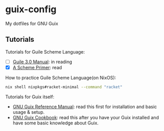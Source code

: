 # guix-config

My dotfiles for GNU Guix


## Tutorials

Tutorials for Guile Scheme Language:

- [ ] [Guile 3.0 Manual](https://www.gnu.org/software/guile/manual/): in reading
- [x] [A Scheme Primer](https://spritely.institute/static/papers/scheme-primer.html): read

How to practice Guile Scheme Language(on NixOS):

```bash
nix shell nixpkgs#racket-minimal --command "racket"
```

Tutorials for Guix itself:

- [GNU Guix Reference Manual](https://guix.gnu.org/en/manual/en/guix.html): read this first for installation and basic usage & setup.
- [GNU Guix Cookbook](https://guix.gnu.org/en/cookbook/en/guix-cookbook.html): read this after you have your Guix installed and have some basic knowledge about Guix.

